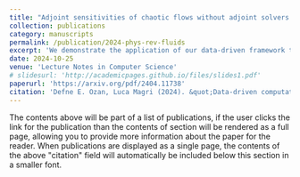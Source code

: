 ```yaml
---
title: "Adjoint sensitivities of chaotic flows without adjoint solvers: A data-driven approach"
collection: publications
category: manuscripts
permalink: /publication/2024-phys-rev-fluids
excerpt: 'We demonstrate the application of our data-driven framework the computation of gradients of long-time averages of chaotic flows. We learn the parameterised dynamics of the Lorenz 63 system and find the climate sensitivities.'
date: 2024-10-25
venue: 'Lecture Notes in Computer Science'
# slidesurl: 'http://academicpages.github.io/files/slides1.pdf'
paperurl: 'https://arxiv.org/pdf/2404.11738'
citation: 'Defne E. Ozan, Luca Magri (2024). &quot;Data-driven computation of adjoint sensitivities without adjoint solvers: An application to thermoacoustics.&quot; <i>Phys. Rev. Fluids. 9. 103902.'
---
```


The contents above will be part of a list of publications, if the user clicks the link for the publication than the contents of section will be rendered as a full page, allowing you to provide more information about the paper for the reader. When publications are displayed as a single page, the contents of the above "citation" field will automatically be included below this section in a smaller font.